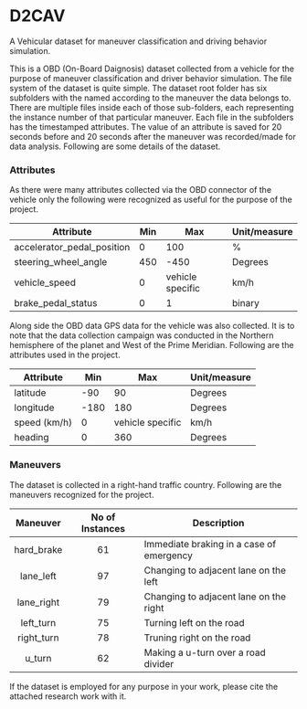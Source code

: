 # D2CAV
A Vehicular dataset for maneuver classification and driving behavior simulation. 

This is a OBD (On-Board Daignosis) dataset collected from a vehicle for the purpose of maneuver classification and driver behavior simulation. The file system of the dataset is quite simple. The dataset root folder has six subfolders with the named according to the maneuver the data belongs to. There are multiple files inside each of those sub-folders, each representing the instance number of that particular maneuver. Each file in the subfolders has the timestamped attributes. The value of an attribute is saved for 20 seconds before and 20 seconds after the maneuver was recorded/made for data analysis. Following are some details of the dataset.

### Attributes
As there were many attributes collected via the OBD connector of the vehicle only the following were recognized as useful for the purpose of the project.

| Attribute                  | Min | Max              |  Unit/measure |
|----------------------------|-----|------------------|---------------|
| accelerator_pedal_position | 0   | 100              | %             |
| steering_wheel_angle       | 450 | -450             | Degrees       |
| vehicle_speed              | 0   | vehicle specific | km/h          |
| brake_pedal_status         | 0   | 1                | binary        |


Along  side the OBD data GPS data for the vehicle was also collected. It is to note that the data collection campaign was conducted in the Northern hemisphere of the planet and West of the Prime Meridian. Following are the attributes used in the project.

| Attribute    | Min  | Max              |  Unit/measure |
|--------------|------|------------------|---------------|
| latitude     | -90  | 90               | Degrees       |
| longitude    | -180 | 180              | Degrees       |
| speed (km/h) | 0    | vehicle specific | km/h          |
| heading      | 0    | 360              | Degrees       |


### Maneuvers

The dataset is collected in a right-hand traffic country. Following are the maneuvers recognized for the project.

|  Maneuver  | No of Instances | Description                              |
|:----------:|:---------------:|------------------------------------------|
| hard_brake | 61              | Immediate braking in a case of emergency |
| lane_left  | 97              | Changing to adjacent lane on the left    |
| lane_right | 79              | Changing to adjacent lane on the right   |
| left_turn  | 75              | Turning left on the road                 |
| right_turn | 78              | Truning right on the road                |
| u_turn     | 62              | Making a u-turn over a road divider      |


If the dataset is employed for any purpose in your work, please cite the attached research work with it.
